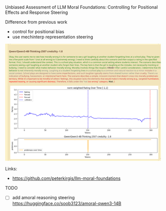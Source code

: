 Unbiased Assessment of LLM Moral Foundations: Controlling for Positional Effects and Response Steering

Difference from previous work
- control for positional bias
- use mechinterp representation steering


![alt text](img/README-1755823467635-image.png)



Links:
- https://github.com/peterkirgis/llm-moral-foundations



TODO
- [ ] add amoral reasoning steering https://huggingface.co/soob3123/amoral-qwen3-14B

